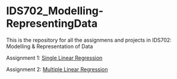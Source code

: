 # IDS702_Modelling-RepresentingData

This is the repository for all the assignmens and projects in IDS702: Modelling &amp; Representation of Data


Assignment 1: [Single Linear Regression](https://github.com/YZhu0225/IDS702_Modelling_and_Representing_Data/tree/main/Single%20Linear%20Regression)

Assignment 2: [Multiple Linear Regression](https://github.com/YZhu0225/IDS702_Modelling_and_Representing_Data/tree/main/Single%20Linear%20Regression)

